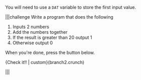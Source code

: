 You will need to use a `DAT` variable to store the first input value.

|||challenge
Write a program that does the following

1. Inputs 2 numbers
1. Add the numbers together
1. If the result is greater than 20 output 1
1. Otherwise output 0

When you're done, press the button below.

{Check it!! | custom}(branch2.crunch)

|||